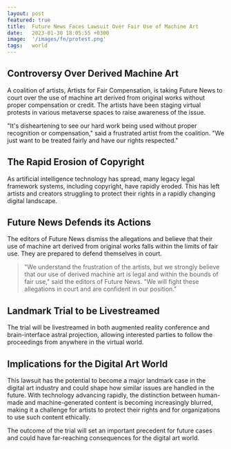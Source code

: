```yaml
---
layout: post
featured: true
title:  Future News Faces Lawsuit Over Fair Use of Machine Art
date:   2023-01-30 18:05:55 +0300
image:  '/images/fn/protest.png'
tags:   world
---
```


## Controversy Over Derived Machine Art 
A coalition of artists, Artists for Fair Compensation, is taking Future News to court over the use of machine art derived from original works without proper compensation or credit. The artists have been staging virtual protests in various metaverse spaces to raise awareness of the issue.

"It's disheartening to see our hard work being used without proper recognition or compensation," said a frustrated artist from the coalition. "We just want to be treated fairly and have our rights respected."

## The Rapid Erosion of Copyright
As artificial intelligence technology has spread, many legacy legal framework systems, including copyright, have rapidly eroded. This has left artists and creators struggling to protect their rights in a rapidly changing digital landscape.

## Future News Defends its Actions
The editors of Future News dismiss the allegations and believe that their use of machine art derived from original works falls within the limits of fair use. They are prepared to defend themselves in court.

>"We understand the frustration of the artists, but we strongly believe that our use of derived machine art is legal and within the bounds of fair use," said the editors of Future News. "We will fight these allegations in court and are confident in our position."

## Landmark Trial to be Livestreamed
The trial will be livestreamed in both augmented reality conference and brain-interface astral projection, allowing interested parties to follow the proceedings from anywhere in the virtual world.

## Implications for the Digital Art World
This lawsuit has the potential to become a major landmark case in the digital art industry and could shape how similar issues are handled in the future. With technology advancing rapidly, the distinction between human-made and machine-generated content is becoming increasingly blurred, making it a challenge for artists to protect their rights and for organizations to use such content ethically.

The outcome of the trial will set an important precedent for future cases and could have far-reaching consequences for the digital art world.